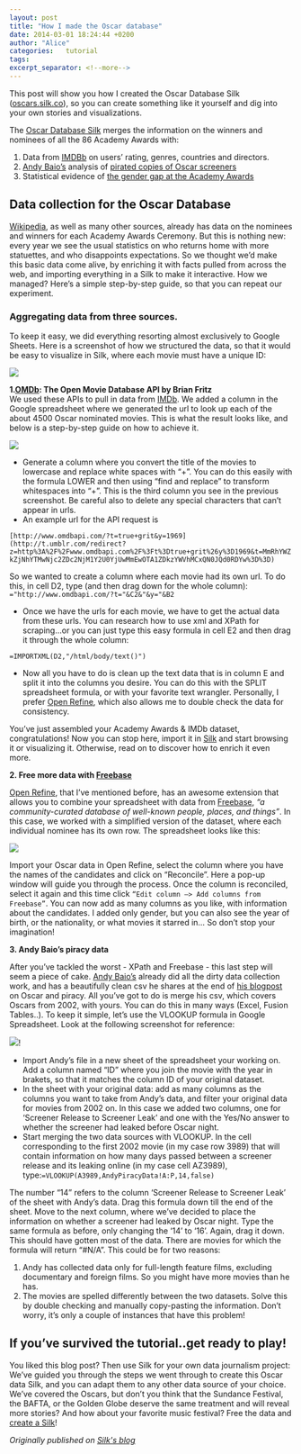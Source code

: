 ```yaml
---
layout: post
title: "How I made the Oscar database"
date: 2014-03-01 18:24:44 +0200
author: "Alice"
categories:   tutorial
tags:         
excerpt_separator: <!--more-->
---
```

This post will show you how I created the Oscar Database Silk ([oscars.silk.co](http://oscars.silk.co/)), so you can create something like it yourself and dig into your own stories and visualizations.   
<!--more-->  
The [Oscar Database Silk](http://oscars.silk.co/) merges the information on the winners and nominees of all the 86 Academy Awards with:

1.  Data from [IMDBb](www.imdb.com) on users’ rating, genres, countries and directors.
2.  [Andy Baio’s](https://waxy.org/) analysis of [pirated copies of Oscar screeners](https://docs.google.com/spreadsheets/d/1H8eds6jEe-BXoXIFH1RdbgigVtWdpyc8A9gyqHUt4Do/pub?hl=en_US&hl=en_US&output=html)
3.  Statistical evidence of [the gender gap at the Academy Awards](https://oscars.silk.co/page/Gender%20Gap%20at%20the%20Academy%20Awards)


<h2>Data collection for the Oscar Database</h2>

[Wikipedia](www.wikipedia.org), as well as many other sources, already has data on the nominees and winners for each Academy Awards Ceremony. But this is nothing new: every year we see the usual statistics on who returns home with more statuettes, and who disappoints expectations. So we thought we’d make this basic data come alive, by enriching it with facts pulled from across the web, and importing everything in a Silk to make it interactive. How we managed? Here’s a simple step-by-step guide, so that you can repeat our experiment.

<h3>Aggregating data from three sources.</h3>

To keep it easy, we did everything resorting almost exclusively to Google Sheets. Here is a screenshot of how we structured the data, so that it would be easy to visualize in Silk, where each movie must have a unique ID: 

<image src="http://www.alice-corona.nl/portfolio/wp-content/uploads/2016/03/tumblr_inline_n1r8htZSo91sajt1m-300x156.png">   

**1.[OMDb](www.omdbapi.com): The Open Movie Database API by Brian Fritz**   
We used these APIs to pull in data from [IMDb](www.imdb.com). We added a column in the Google spreadsheet where we generated the url to look up each of the about 4500 Oscar nominated movies. This is what the result looks like, and below is a step-by-step guide on how to achieve it.  

<image src="http://33.media.tumblr.com/95aaba51833b0da64b1ca98dc7271cb6/tumblr_inline_n1r8i4eQOi1sajt1m.png" style="max-width: 80%;">

- Generate a column where you convert the title of the movies to lowercase and replace white spaces with “+”. You can do this easily with the formula LOWER and then using “find and replace” to transform whitespaces into “+”. This is the third column you see in the previous screenshot. Be careful also to delete any special characters that can’t appear in urls.
- An example url for the API request is

`[http://www.omdbapi.com/?t=true+grit&y=1969](http://t.umblr.com/redirect?z=http%3A%2F%2Fwww.omdbapi.com%2F%3Ft%3Dtrue+grit%26y%3D1969&t=MmRhYWZkZjNhYTMwNjc2ZDc2NjM1Y2U0YjUwMmEwOTA1ZDkzYWVhMCxQN0JQd0RDYw%3D%3D)`  

So we wanted to create a column where each movie had its own url. To do this, in cell D2, type (and then drag down for the whole column): `="http://www.omdbapi.com/?t="&C2&"&y="&B2`

- Once we have the urls for each movie, we have to get the actual data from these urls. You can research how to use xml and XPath for scraping…or you can just type this easy formula in cell E2 and then drag it through the whole column:

`=IMPORTXML(D2,"/html/body/text()")`

- Now all you have to do is clean up the text data that is in column E and split it into the columns you desire. You can do this with the SPLIT spreadsheet formula, or with your favorite text wrangler. Personally, I prefer [Open Refine](http://openrefine.org), which also allows me to double check the data for consistency.

You’ve just assembled your Academy Awards & IMDb dataset, congratulations! Now you can stop here, import it in [Silk](www.silk.co) and start browsing it or visualizing it. Otherwise, read on to discover how to enrich it even more.

**2. Free more data with [Freebase](http://www.freebase.com)**

[Open Refine](www.openrefine.org), that I’ve mentioned before, has an awesome extension that allows you to combine your spreadsheet with data from [Freebase](www.freebase.com), *“a community-curated database of well-known people, places, and things”*. In this case, we worked with a simplified version of the dataset, where each individual nominee has its own row. The spreadsheet looks like this: 

<image src="http://www.alice-corona.nl/portfolio/wp-content/uploads/2016/03/tumblr_inline_n1r8e7jTtc1sajt1m-300x131.png" style="max-width: 80%;">  

Import your Oscar data in Open Refine, select the column where you have the names of the candidates and click on “Reconcile”. Here a pop-up window will guide you through the process. Once the column is reconciled, select it again and this time click `“Edit column —> Add columns from Freebase”`.
You can now add as many columns as you like, with information about the candidates. I added only gender, but you can also see the year of birth, or the nationality, or what movies it starred in… So don’t stop your imagination!

**3. Andy Baio’s piracy data**

After you’ve tackled the worst - XPath and Freebase - this last step will seem a piece of cake. [Andy Baio’s](www.waxy.org) already did all the dirty data collection work, and has a beautifully clean csv he shares at the end of [his blogpost](http://waxy.org/2012/01/mpaa_wins_the_oscar_screener_battle_but_loses_the_war) on Oscar and piracy. All you’ve got to do is merge his csv, which covers Oscars from 2002, with yours. You can do this in many ways (Excel, Fusion Tables..). To keep it simple, let’s use the VLOOKUP formula in Google Spreadsheet. Look at the following screenshot for reference: 

<image src="http://33.media.tumblr.com/2188baebf0daaf9b23af2401e2154980/tumblr_inline_n1r8frrUMq1sajt1m.png" style="max-width: 80%;">!

*   Import Andy’s file in a new sheet of the spreadsheet your working on. Add a column named “ID” where you join the movie with the year in brakets, so that it matches the column ID of your original dataset.
*   In the sheet with your original data: add as many columns as the columns you want to take from Andy’s data, and filter your original data for movies from 2002 on. In this case we added two columns, one for ‘Screener Release to Screener Leak’ and one with the Yes/No answer to whether the screener had leaked before Oscar night.
*   Start merging the two data sources with VLOOKUP. In the cell corresponding to the first 2002 movie (in my case row 3989) that will contain information on how many days passed between a screener release and its leaking online (in my case cell AZ3989), type:`=VLOOKUP(A3989,AndyPiracyData!A:P,14,false)`

The number “14” refers to the column ‘Screener Release to Screener Leak’ of the sheet with Andy’s data. Drag this formula down till the end of the sheet. Move to the next column, where we’ve decided to place the information on whether a screener had leaked by Oscar night. Type the same formula as before, only changing the ‘14’ to ‘16’. Again, drag it down. This should have gotten most of the data. There are movies for which the formula will return “#N/A”. This could be for two reasons: 

1. Andy has collected data only for full-length feature films, excluding documentary and foreign films. So you might have more movies than he has. 
2. The movies are spelled differently between the two datasets. Solve this by double checking and manually copy-pasting the information. Don’t worry, it’s only a couple of instances that have this problem!

<h2>If you’ve survived the tutorial..get ready to play!</h2>

You liked this blog post? Then use Silk for your own data journalism project: We’ve guided you through the steps we went through to create this Oscar data Silk, and you can adapt them to any other data source of your choice. We’ve covered the Oscars, but don’t you think that the Sundance Festival, the BAFTA, or the Golden Globe deserve the same treatment and will reveal more stories? And how about your favorite music festival? Free the data and [create a Silk](www.silk.co)!

*Originally published on [Silk's blog](http://blog.silk.co/post/78199230161/how-we-made-the-oscar-database)*